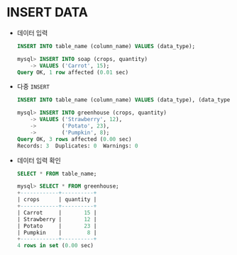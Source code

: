 # INSERT DATA

- 데이터 입력
    
    ```sql
    INSERT INTO table_name (column_name) VALUES (data_type);
    ```
    
    ```sql
    mysql> INSERT INTO soap (crops, quantity)
        -> VALUES ('Carrot', 15);
    Query OK, 1 row affected (0.01 sec)
    ```
    
- 다중 `INSERT`
    
    ```sql
    INSERT INTO table_name (column_name) VALUES (data_type), (data_type), (data_type);
    ```
    
    ```sql
    mysql> INSERT INTO greenhouse (crops, quantity)
        -> VALUES ('Strawberry', 12),
        ->        ('Potato', 23),
        ->        ('Pumpkin', 8);
    Query OK, 3 rows affected (0.00 sec)
    Records: 3  Duplicates: 0  Warnings: 0
    ```
    

- 데이터 입력 확인
    
    ```sql
    SELECT * FROM table_name;
    ```
    
    ```sql
    mysql> SELECT * FROM greenhouse;
    +------------+----------+
    | crops      | quantity |
    +------------+----------+
    | Carrot     |       15 |
    | Strawberry |       12 |
    | Potato     |       23 |
    | Pumpkin    |        8 |
    +------------+----------+
    4 rows in set (0.00 sec)
    ```